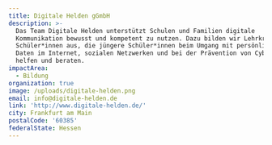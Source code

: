```yaml
---
title: Digitale Helden gGmbH
description: >-
  Das Team Digitale Helden unterstützt Schulen und Familien digitale
  Kommunikation bewusst und kompetent zu nutzen. Dazu bilden wir Lehrkräfte und
  Schüler*innen aus, die jüngere Schüler*innen beim Umgang mit persönlichen
  Daten im Internet, sozialen Netzwerken und bei der Prävention von Cybermobbing
  helfen und beraten.
impactArea:
  - Bildung
organization: true
image: /uploads/digitale-helden.png
email: info@digitale-helden.de
link: 'http://www.digitale-helden.de/'
city: Frankfurt am Main
postalCode: '60385'
federalState: Hessen
---
```


